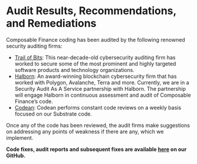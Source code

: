 # Audit Results, Recommendations, and Remediations

Composable Finance coding has been audited by the following renowned security auditing firms:

* [Trail of Bits](https://www.trailofbits.com/): This near-decade-old cybersecurity auditing firm has worked to secure some of the most prominent and highly targeted software products and technology organizations.
* [Halborn](https://halborn.com/about/who-we-are/): An award-winning blockchain cybersecurity firm that has worked with Polygon, Avalanche, Terra and more. Currently, we are in a Security Audit As A Service partnership with Halborn. The partnership will engage Halborn in continuous assessment and audit of Composable Finance’s code.
* [Codean](https://www.codean.io/): Codean performs constant code reviews on a weekly basis focused on our Substrate code. 

Once any of the code has been reviewed, the audit firms make suggestions on addressing any points of weakness if there are any, which we implement.

**Code fixes, audit reports and subsequent fixes are available [here](https://github.com/ComposableFi/composable/tree/main/audits) on our GitHub.**